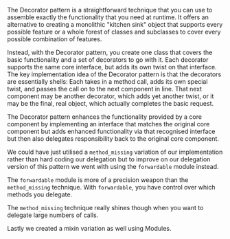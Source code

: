 The Decorator pattern is a straightforward technique that you can use to assemble exactly the functionality that you need at runtime. It offers an alternative to creating a monolithic "kitchen sink" object that supports every possible feature or a whole forest of classes and subclasses to cover every possible combination of features.

 Instead, with the Decorator pattern, you create one class that covers the basic functionality and a set of decorators to go with it. Each decorator supports the same core interface, but adds its own twist on that interface. The key implementation idea of the Decorator pattern is that the decorators are essentially shells: Each takes in a method call, adds its own special twist, and passes the call on to the next component in line. That next component may be another decorator, which adds yet another twist, or it may be the final, real object, which actually completes the basic request.

The Decorator pattern enhances the functionality provided by a core component by implementing an interface that matches the original core component but adds enhanced functionality via that recognised interface but then also delegates responsibility back to the original core component.

We could have just utilised a `method_missing` variation of our implementation rather than hard coding our delegation but to improve on our delegation version of this pattern we went with using the `forwardable` module instead.

The `forwardable` module is more of a precision weapon than the `method_missing` technique. With `forwardable`, you have control over which methods you delegate.

The `method_missing` technique really shines though when you want to delegate large numbers of calls.

Lastly we created a mixin variation as well using Modules.
